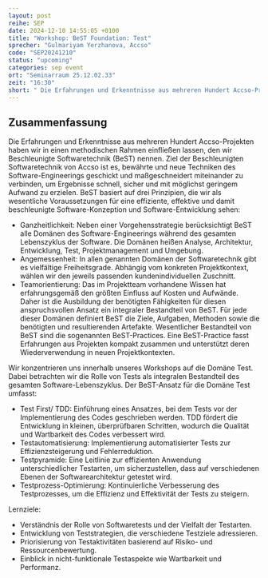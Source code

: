 ```yaml
---
layout: post
reihe: SEP
date: 2024-12-10 14:55:05 +0100
title: "Workshop: BeST Foundation: Test"
sprecher: "Gulmariyam Yerzhanova, Accso"
code: "SEP20241210"
status: "upcoming"
categories: sep event
ort: "Seminarraum 25.12.02.33"
zeit: "16:30"
short: " Die Erfahrungen und Erkenntnisse aus mehreren Hundert Accso-Projekten haben wir in einen methodischen Rahmen einfließen lassen, den wir Beschleunigte Softwaretechnik (BeST) nennen. Ziel der Beschleunigten Softwaretechnik von Accso ist es, bewährte und neue Techniken des ..."
---
```


## Zusammenfassung


Die Erfahrungen und Erkenntnisse aus mehreren Hundert Accso-Projekten haben wir in einen methodischen Rahmen einfließen lassen, den wir Beschleunigte Softwaretechnik (BeST) nennen. Ziel der Beschleunigten Softwaretechnik von Accso ist es, bewährte und neue Techniken des Software-Engineerings geschickt und maßgeschneidert miteinander zu verbinden, um Ergebnisse schnell, sicher und mit möglichst geringem Aufwand zu erzielen. BeST basiert auf drei Prinzipien, die wir als wesentliche Voraussetzungen für eine effiziente, effektive und damit beschleunigte Software-Konzeption und Software-Entwicklung sehen:

* Ganzheitlichkeit: Neben einer Vorgehensstrategie berücksichtigt BeST alle Domänen des Software-Engineerings während des gesamten Lebenszyklus der Software. Die Domänen heißen Analyse, Architektur, Entwicklung, Test, Projektmanagement und Umgebung.
* Angemessenheit: In allen genannten Domänen der Softwaretechnik gibt es vielfältige Freiheitsgrade. Abhängig vom konkreten Projektkontext, wählen wir den jeweils passenden kundenindividuellen Zuschnitt.
* Teamorientierung: Das im Projektteam vorhandene Wissen hat erfahrungsgemäß den größten Einfluss auf Kosten und Aufwände. Daher ist die Ausbildung der benötigten Fähigkeiten für diesen anspruchsvollen Ansatz ein integraler Bestandteil von BeST.
Für jede dieser Domänen definiert BeST die Ziele, Aufgaben, Methoden sowie die benötigten und resultierenden Artefakte. Wesentlicher Bestandteil von BeST sind die sogenannten BeST-Practices. Eine BeST-Practice fasst Erfahrungen aus Projekten kompakt zusammen und unterstützt deren Wiederverwendung in neuen Projektkontexten.
 
Wir konzentrieren uns innerhalb unseres Workshops auf die Domäne Test. Dabei betrachten wir die Rolle von Tests als integralen Bestandteil des gesamten Software-Lebenszyklus. Der BeST-Ansatz für die Domäne Test umfasst:
* Test First/ TDD: Einführung eines Ansatzes, bei dem Tests vor der Implementierung des Codes geschrieben werden. TDD fördert die Entwicklung in kleinen, überprüfbaren Schritten, wodurch die Qualität und Wartbarkeit des Codes verbessert wird.
* Testautomatisierung: Implementierung automatisierter Tests zur Effizienzsteigerung und Fehlerreduktion.
* Testpyramide: Eine Leitlinie zur effizienten Anwendung unterschiedlicher Testarten, um sicherzustellen, dass auf verschiedenen Ebenen der Softwarearchitektur getestet wird.
* Testprozess-Optimierung: Kontinuierliche Verbesserung des Testprozesses, um die Effizienz und Effektivität der Tests zu steigern.

Lernziele:
* Verständnis der Rolle von Softwaretests und der Vielfalt der Testarten.
* Entwicklung von Teststrategien, die verschiedene Testziele adressieren.
* Priorisierung von Testaktivitäten basierend auf Risiko- und Ressourcenbewertung.
* Einblick in nicht-funktionale Testaspekte wie Wartbarkeit und Performanz.

